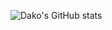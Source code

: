![Dako's GitHub stats](https://github-readme-stats.vercel.app/api?username=dakocode&show_icons=true)
